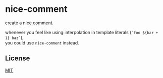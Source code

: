 # nice-comment

create a nice comment.

<p>
whenever you feel like using interpolation in template literals (<code>`foo ${bar + 1} baz`</code>),
<br>
you could use <code>nice-comment</code> instead.
</p>

## License

[MIT](./LICENSE)
